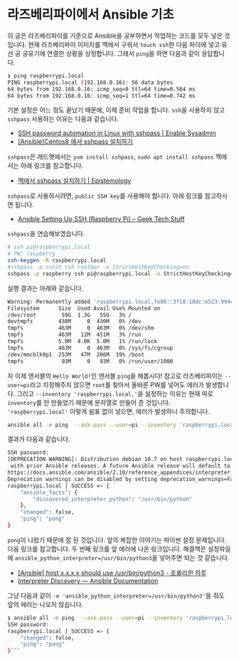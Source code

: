 # 라즈베리파이에서 Ansible 기초

이 글은 라즈베리파이를 기준으로 Ansible을 공부하면서 작업하는 코드를 모두 넣은 것입니다. 현재 라즈베리파이 이미지를 맥에서 구워서 `touch ssh`한 다음 파이에 넣고 유선 공 공유기에 연결한 상황을 상정합니다. 그래서 `ping`을 하면 다음과 같이 응답합니다.

```bash
❯ ping raspberrypi.local
PING raspberrypi.local (192.168.0.16): 56 data bytes
64 bytes from 192.168.0.16: icmp_seq=0 ttl=64 time=0.504 ms
64 bytes from 192.168.0.16: icmp_seq=1 ttl=64 time=0.742 ms
```

기본 설정은 어느 정도 끝났기 때문에, 이제 준비 작업을 합니다. `ssh`을 사용하지 않고 `sshpass` 사용하는 이유는 다음과 같습니다.

- [SSH password automation in Linux with sshpass | Enable Sysadmin](https://www.redhat.com/sysadmin/ssh-automation-sshpass)
- [[Ansible]Centos8 에서 sshpass 설치하기](https://songsiaix.tistory.com/m/40)

`sshpass`은 래드햇에서는 `yum install sshpass`, `sudo apt install sshpass` 맥에서는 아래 링크를 참고합니다.

- [맥에서 sshpass 설치하기 | Epistemology](http://www.epistemology.pe.kr/2021/03/09/1361)

`sshpass`로 사용하시려면, `public SSH key`를 사용해야 합니다. 아래 링크를 참고하시면 됩니다.

- [Ansible Setting Up SSH (Raspberry Pi) – Geek Tech Stuff](https://geektechstuff.com/2019/06/27/ansible-setting-up-ssh-raspberry-pi/)

`sshpass`을 연습해보겠습니다.

```bash
# ssh pi@raspberrypi.local
# PW: raspberry
ssh-keygen -R raspberrypi.local
#sshpass -p runit ssh root@pr -o StrictHostKeyChecking=no
sshpass -p raspberry ssh pi@raspberrypi.local -o StrictHostKeyChecking=no 'df -h'
```

실행 결과는 아래와 같습니다.

```bash
Warning: Permanently added 'raspberrypi.local,fe80::3f18:10dc:e523:994c%bridge100' (ECDSA) to the list of known hosts.
Filesystem      Size  Used Avail Use% Mounted on
/dev/root        59G  1.3G   55G   3% /
devtmpfs        430M     0  430M   0% /dev
tmpfs           463M     0  463M   0% /dev/shm
tmpfs           463M   12M  451M   3% /run
tmpfs           5.0M  4.0K  5.0M   1% /run/lock
tmpfs           463M     0  463M   0% /sys/fs/cgroup
/dev/mmcblk0p1  253M   47M  206M  19% /boot
tmpfs            93M     0   93M   0% /run/user/1000
```

자 이제 앤서블의 `Hello World!`인 앤서블 `ping`을 해봅시다! 참고로 라즈베리파이는 `--user=pi`라고 지정해주지 않으면 `root`를 찾아서 올바른 PW를 넣어도 에러가 발생합니다. 그리고 `--inventory 'raspberrypi.local,'`을 설정하는 이유는 현재 따로 `inventory`를 안 만들었기 때문에 문자열로 만들어 준 것입니다. `'raspberrypi.local'` 이렇게 쉼표 없이 넣으면, 에러가 발생하니 주의합니다.

```bash
ansible all -m ping  --ask-pass --user=pi --inventory 'raspberrypi.local,'
```

결과가 다음과 같습니다.

```bash
SSH password: 
[DEPRECATION WARNING]: Distribution debian 10.7 on host raspberrypi.local should use /usr/bin/python3, but is using /usr/bin/python for backward compatibility
 with prior Ansible releases. A future Ansible release will default to using the discovered platform python for this host. See 
https://docs.ansible.com/ansible/2.10/reference_appendices/interpreter_discovery.html for more information. This feature will be removed in version 2.12. 
Deprecation warnings can be disabled by setting deprecation_warnings=False in ansible.cfg.
raspberrypi.local | SUCCESS => {
    "ansible_facts": {
        "discovered_interpreter_python": "/usr/bin/python"
    },
    "changed": false,
    "ping": "pong"
}

```

`pong`이 나왔기 때문에 잘 된 것입니다. 앞의 복잡한 이야기는 파이썬 설정 문제입니다. 다음 링크를 참고합니다. 두 번째 링크를 앞 에러에 나온 링크입니다. 해결책은 설정파일에 `ansible_python_interpreter=/usr/bin/python3`을 넣어주면 되는 것 같습니다.

- [[Ansible] host x.x.x.x should use /usr/bin/python3 - 호롤리한 하루](https://gruuuuu.github.io/error/ansible-py-err/#)
- [Interpreter Discovery — Ansible Documentation](https://docs.ansible.com/ansible/2.10/reference_appendices/interpreter_discovery.html)

그냥 다음과 같이 `-e 'ansible_python_interpreter=/usr/bin/python3'`을 줘도 앞의 에러는 나오지 않습니다.

```bash
❯ ansible all -m ping  --ask-pass --user=pi --inventory 'raspberrypi.local,' -e 'ansible_python_interpreter=/usr/bin/python3'
SSH password: 
raspberrypi.local | SUCCESS => {
    "changed": false,
    "ping": "pong"
}```
